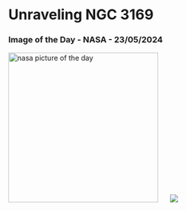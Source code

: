 # Unraveling NGC 3169
### Image of the Day - NASA - 23/05/2024
<img src="https://apod.nasa.gov/apod/image/2405/N3169N3166Final1024.jpg" alt="nasa picture of the day" width="300"/>&nbsp; &nbsp; &nbsp; <img src="https://github-readme-streak-stats.herokuapp.com/?user=tempo-riz&theme=onedark" >



  
 
 
